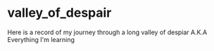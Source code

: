 # valley_of_despair
Here is a record of my journey through a long valley of despiar A.K.A Everything I'm learning
